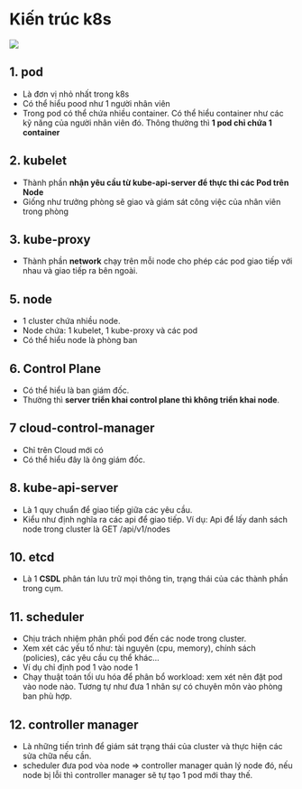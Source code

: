 # Kiến trúc k8s

![](https://kubernetes.io/images/docs/kubernetes-cluster-architecture.svg)

## 1. pod

- Là đơn vị nhỏ nhất trong k8s
- Có thể hiểu pood như 1 người nhân viên
- Trong pod có thể chứa nhiều container. Có thể hiểu container như các kỹ năng của người nhân viên đó. Thông thường thì **1 pod chỉ chứa 1 container**

## 2. kubelet

- Thành phần **nhận yêu cầu từ kube-api-server để thực thi các Pod trên Node**
- Giống như trưởng phòng sẽ giao và giám sát công việc của nhân viên trong phòng

## 3. kube-proxy

- Thành phần **network** chạy trên mỗi node cho phép các pod giao tiếp với nhau và giao tiếp ra bên ngoài.

## 5. node

- 1 cluster chứa nhiều node.
- Node chứa: 1 kubelet, 1 kube-proxy và các pod
- Có thể hiểu node là phòng ban

## 6. Control Plane

- Có thể hiểu là ban giám đốc.
- Thường thì **server triển khai control plane thì không triển khai node**.

## 7 cloud-control-manager

- Chỉ trên Cloud mới có
- Có thể hiểu đây là ông giám đốc.

## 8. kube-api-server

- Là 1 quy chuẩn để giao tiếp giữa các yêu cầu.
- Kiểu như định nghĩa ra các api để giao tiếp. Ví dụ: Api để lấy danh sách node trong cluster là GET /api/v1/nodes

## 10. etcd

- Là 1 **CSDL** phân tán lưu trữ mọi thông tin, trạng thái của các thành phần trong cụm.

## 11. scheduler

- Chịu trách nhiệm phân phối pod đến các node trong cluster.
- Xem xét các yếu tố như: tài nguyên (cpu, memory), chính sách (policies), các yêu cầu cụ thể khác...
- Ví dụ chỉ định pod 1 vào node 1
- Chạy thuật toán tối ưu hóa để phân bổ workload: xem xét nên đặt pod vào node nào. Tương tự như đưa 1 nhân sự có chuyên môn vào phòng ban phù hợp.

## 12. controller manager

- Là những tiến trình để giám sát trạng thái của cluster và thực hiện các sửa chữa nếu cần.
- scheduler đưa pod vòa node => controller manager quản lý node đó, nếu node bị lỗi thì controller manager sẽ tự tạo 1 pod mới thay thế.
